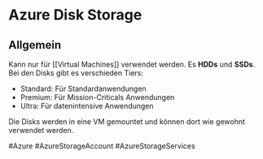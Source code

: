 # Azure Disk Storage

## Allgemein

Kann nur für [[Virtual Machines]] verwendet werden. Es **HDDs** und **SSDs**. Bei den Disks gibt es verschieden Tiers:

- Standard: Für Standardanwendungen
- Premium: Für Mission-Criticals Anwendungen
- Ultra: Für datenintensive Anwendungen

Die Disks werden in eine VM gemountet und können dort wie gewohnt verwendet werden.


#Azure
#AzureStorageAccount 
#AzureStorageServices 